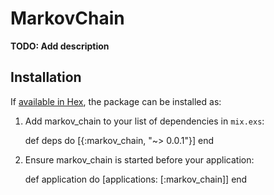 # MarkovChain

**TODO: Add description**

## Installation

If [available in Hex](https://hex.pm/docs/publish), the package can be installed as:

  1. Add markov_chain to your list of dependencies in `mix.exs`:

        def deps do
          [{:markov_chain, "~> 0.0.1"}]
        end

  2. Ensure markov_chain is started before your application:

        def application do
          [applications: [:markov_chain]]
        end

